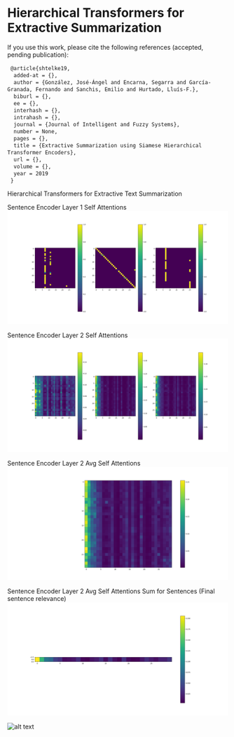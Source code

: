 # Hierarchical Transformers for Extractive Summarization


If you use this work, please cite the following references (accepted, pending publication): 

```
 @article{shtelke19,
  added-at = {},
  author = {González, José-Ángel and Encarna, Segarra and García-Granada, Fernando and Sanchis, Emilio and Hurtado, Lluís-F.},
  biburl = {},
  ee = {},
  interhash = {},
  intrahash = {},
  journal = {Journal of Intelligent and Fuzzy Systems},
  number = None,
  pages = {},
  title = {Extractive Summarization using Siamese Hierarchical Transformer Encoders},
  url = {},
  volume = {},
  year = 2019
 }
```


Hierarchical Transformers for Extractive Text Summarization

Sentence Encoder Layer 1 Self Attentions
![alt text](https://github.com/jogonba2/HierarchicalTransformers/blob/master/SentenceAttention-Layer1.PNG)

Sentence Encoder Layer 2 Self Attentions
![alt text](https://github.com/jogonba2/HierarchicalTransformers/blob/master/SentenceAttention-Layer2.PNG)

Sentence Encoder Layer 2 Avg Self Attentions
![alt text](https://github.com/jogonba2/HierarchicalTransformers/blob/master/AvgHeadAttention-Layer2.png)


Sentence Encoder Layer 2 Avg Self Attentions Sum for Sentences (Final sentence relevance)
![alt text](https://github.com/jogonba2/HierarchicalTransformers/blob/master/SumSentenceAvgHeadAttention-Layer2.png)


![alt text](https://i.gyazo.com/eb16336a42c2824efe5424dc01e72ab4.png)
